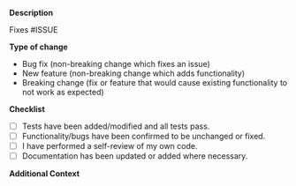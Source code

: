 <!--
    Please read https://github.com/OT-CONTAINER-KIT/redis-operator/blob/master/CONTRIBUTING.md before submitting
    your pull request. Please fill in each section below to help us better prioritize your pull request. Thanks!
-->

**Description**

<!-- Please provide a summary of the change here. -->

<!-- Please link to all GitHub issue that this pull request implements(i.e. Fixes #123) -->
Fixes #ISSUE

**Type of change**

<!-- Please delete options that are not relevant. -->

* Bug fix (non-breaking change which fixes an issue)
* New feature (non-breaking change which adds functionality)
* Breaking change (fix or feature that would cause existing functionality to not work as expected)

**Checklist**

- [ ] Tests have been added/modified and all tests pass.
- [ ] Functionality/bugs have been confirmed to be unchanged or fixed.
- [ ] I have performed a self-review of my own code.
- [ ] Documentation has been updated or added where necessary.

**Additional Context**

<!-- 
    Is there anything else you'd like reviewers to know? 
    For example, any other related issues or testing carried out.
-->
